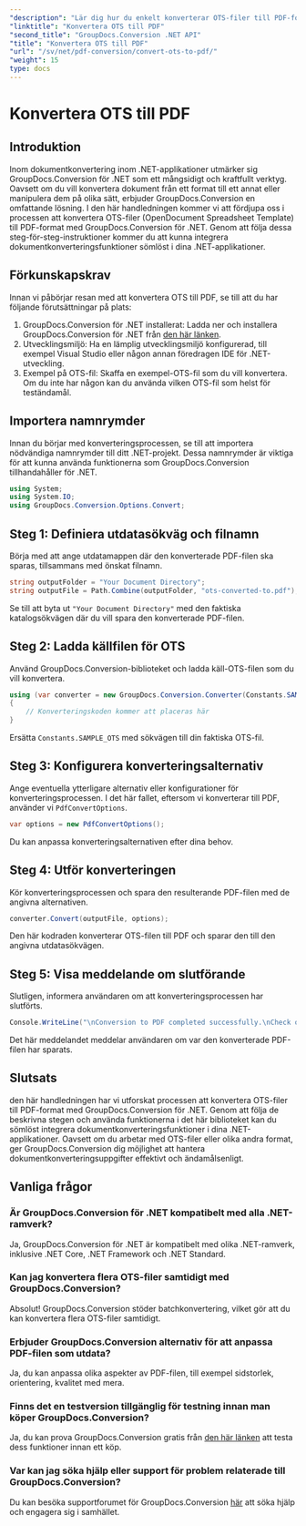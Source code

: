 ```yaml
---
"description": "Lär dig hur du enkelt konverterar OTS-filer till PDF-format med GroupDocs.Conversion för .NET. Steg-för-steg-handledning ingår."
"linktitle": "Konvertera OTS till PDF"
"second_title": "GroupDocs.Conversion .NET API"
"title": "Konvertera OTS till PDF"
"url": "/sv/net/pdf-conversion/convert-ots-to-pdf/"
"weight": 15
type: docs
---
```

# Konvertera OTS till PDF

## Introduktion
Inom dokumentkonvertering inom .NET-applikationer utmärker sig GroupDocs.Conversion för .NET som ett mångsidigt och kraftfullt verktyg. Oavsett om du vill konvertera dokument från ett format till ett annat eller manipulera dem på olika sätt, erbjuder GroupDocs.Conversion en omfattande lösning. I den här handledningen kommer vi att fördjupa oss i processen att konvertera OTS-filer (OpenDocument Spreadsheet Template) till PDF-format med GroupDocs.Conversion för .NET. Genom att följa dessa steg-för-steg-instruktioner kommer du att kunna integrera dokumentkonverteringsfunktioner sömlöst i dina .NET-applikationer.
## Förkunskapskrav
Innan vi påbörjar resan med att konvertera OTS till PDF, se till att du har följande förutsättningar på plats:
1. GroupDocs.Conversion för .NET installerat: Ladda ner och installera GroupDocs.Conversion för .NET från [den här länken](https://releases.groupdocs.com/conversion/net/).
2. Utvecklingsmiljö: Ha en lämplig utvecklingsmiljö konfigurerad, till exempel Visual Studio eller någon annan föredragen IDE för .NET-utveckling.
3. Exempel på OTS-fil: Skaffa en exempel-OTS-fil som du vill konvertera. Om du inte har någon kan du använda vilken OTS-fil som helst för teständamål.

## Importera namnrymder
Innan du börjar med konverteringsprocessen, se till att importera nödvändiga namnrymder till ditt .NET-projekt. Dessa namnrymder är viktiga för att kunna använda funktionerna som GroupDocs.Conversion tillhandahåller för .NET.
```csharp
using System;
using System.IO;
using GroupDocs.Conversion.Options.Convert;
```
## Steg 1: Definiera utdatasökväg och filnamn
Börja med att ange utdatamappen där den konverterade PDF-filen ska sparas, tillsammans med önskat filnamn.
```csharp
string outputFolder = "Your Document Directory";
string outputFile = Path.Combine(outputFolder, "ots-converted-to.pdf");
```
Se till att byta ut `"Your Document Directory"` med den faktiska katalogsökvägen där du vill spara den konverterade PDF-filen.
## Steg 2: Ladda källfilen för OTS
Använd GroupDocs.Conversion-biblioteket och ladda käll-OTS-filen som du vill konvertera.
```csharp
using (var converter = new GroupDocs.Conversion.Converter(Constants.SAMPLE_OTS))
{
    // Konverteringskoden kommer att placeras här
}
```
Ersätta `Constants.SAMPLE_OTS` med sökvägen till din faktiska OTS-fil.
## Steg 3: Konfigurera konverteringsalternativ
Ange eventuella ytterligare alternativ eller konfigurationer för konverteringsprocessen. I det här fallet, eftersom vi konverterar till PDF, använder vi `PdfConvertOptions`.
```csharp
var options = new PdfConvertOptions();
```
Du kan anpassa konverteringsalternativen efter dina behov.
## Steg 4: Utför konverteringen
Kör konverteringsprocessen och spara den resulterande PDF-filen med de angivna alternativen.
```csharp
converter.Convert(outputFile, options);
```
Den här kodraden konverterar OTS-filen till PDF och sparar den till den angivna utdatasökvägen.
## Steg 5: Visa meddelande om slutförande
Slutligen, informera användaren om att konverteringsprocessen har slutförts.
```csharp
Console.WriteLine("\nConversion to PDF completed successfully.\nCheck output in {0}", outputFolder);
```
Det här meddelandet meddelar användaren om var den konverterade PDF-filen har sparats.

## Slutsats
den här handledningen har vi utforskat processen att konvertera OTS-filer till PDF-format med GroupDocs.Conversion för .NET. Genom att följa de beskrivna stegen och använda funktionerna i det här biblioteket kan du sömlöst integrera dokumentkonverteringsfunktioner i dina .NET-applikationer. Oavsett om du arbetar med OTS-filer eller olika andra format, ger GroupDocs.Conversion dig möjlighet att hantera dokumentkonverteringsuppgifter effektivt och ändamålsenligt.
## Vanliga frågor
### Är GroupDocs.Conversion för .NET kompatibelt med alla .NET-ramverk?
Ja, GroupDocs.Conversion för .NET är kompatibelt med olika .NET-ramverk, inklusive .NET Core, .NET Framework och .NET Standard.
### Kan jag konvertera flera OTS-filer samtidigt med GroupDocs.Conversion?
Absolut! GroupDocs.Conversion stöder batchkonvertering, vilket gör att du kan konvertera flera OTS-filer samtidigt.
### Erbjuder GroupDocs.Conversion alternativ för att anpassa PDF-filen som utdata?
Ja, du kan anpassa olika aspekter av PDF-filen, till exempel sidstorlek, orientering, kvalitet med mera.
### Finns det en testversion tillgänglig för testning innan man köper GroupDocs.Conversion?
Ja, du kan prova GroupDocs.Conversion gratis från [den här länken](https://releases.groupdocs.com/) att testa dess funktioner innan ett köp.
### Var kan jag söka hjälp eller support för problem relaterade till GroupDocs.Conversion?
Du kan besöka supportforumet för GroupDocs.Conversion [här](https://forum.groupdocs.com/c/conversion/11) att söka hjälp och engagera sig i samhället.